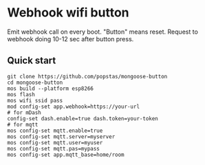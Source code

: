 # Webhook wifi button

Emit webhook call on every boot. "Button" means reset. Request to webhook doing 10-12 sec after button press.

## Quick start

```
git clone https://github.com/popstas/mongoose-button
cd mongoose-button
mos build --platform esp8266
mos flash
mos wifi ssid pass
mod config-set app.webhook=https://your-url
# for mDash
config-set dash.enable=true dash.token=your-token
# for mqtt
mos config-set mqtt.enable=true
mos config-set mqtt.server=myserver
mos config-set mqtt.user=myuser
mos config-set mqtt.pas=mypass
mos config-set app.mqtt_base=home/room
```
